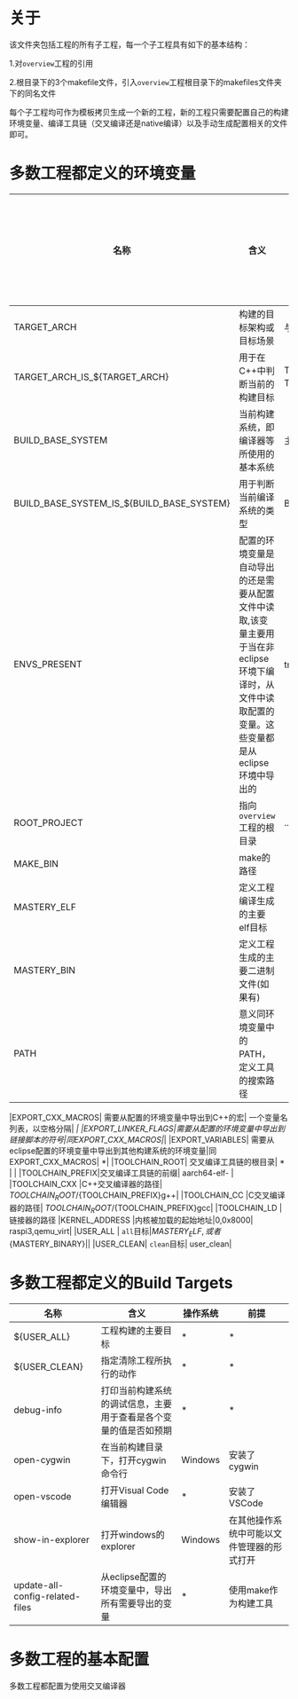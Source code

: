 # 关于
该文件夹包括工程的所有子工程，每一个子工程具有如下的基本结构：

1.对`overview`工程的引用

2.根目录下的3个makefile文件，引入`overview`工程根目录下的makefiles文件夹下的同名文件

每个子工程均可作为模板拷贝生成一个新的工程，新的工程只需要配置自己的构建环境变量、编译工具链（交叉编译还是native编译）以及手动生成配置相关的文件即可。

# 多数工程都定义的环境变量

|名称|                含义|  通常值|   配置该变量的工程  |
|-  |  -                | -     | -              |
|TARGET_ARCH|   构建的目标架构或目标场景 | 与工程名称相同| *|
|TARGET_ARCH_IS_${TARGET_ARCH}| 用于在C++中判断当前的构建目标 | TARGET_ARCH_IS_host, TARGET_ARCH_IS_qemu_virt等|
|BUILD_BASE_SYSTEM| 当前构建系统，即编译器等所使用的基本系统 | 主要分为cygwin, linux/unix两系|
|BUILD_BASE_SYSTEM_IS_${BUILD_BASE_SYSTEM}| 用于判断当前编译系统的类型| BUILD_BASE_SYSTEM_IS_cygwin||
|ENVS_PRESENT| 配置的环境变量是自动导出的还是需要从配置文件中读取,该变量主要用于当在非eclipse环境下编译时，从文件中读取配置的变量。这些变量都是从eclipse环境中导出的|true或false||
|ROOT_PROJECT|指向`overview`工程的根目录|../../..|*|
|MAKE_BIN|  make的路径 |||
|MASTERY_ELF|  定义工程编译生成的主要elf目标||
|MASTERY_BIN|  定义工程生成的主要二进制文件(如果有)||
|PATH|     意义同环境变量中的PATH，定义工具的搜索路径||

|EXPORT\_CXX_MACROS| 需要从配置的环境变量中导出到C++的宏| 一个变量名列表，以空格分隔| *|
|EXPORT\_LINKER_FLAGS|需要从配置的环境变量中导出到链接脚本的符号|同EXPORT_CXX_MACROS|*|
|EXPORT_VARIABLES| 需要从eclipse配置的环境变量中导出到其他构建系统的环境变量|同EXPORT_CXX_MACROS| *|
|TOOLCHAIN_ROOT|  交叉编译工具链的根目录| * | |
|TOOLCHAIN_PREFIX|交叉编译工具链的前缀| aarch64-elf- |
|TOOLCHAIN\_CXX   |C++交叉编译器的路径| ${TOOLCHAIN_ROOT}/${TOOLCHAIN_PREFIX}g++|
|TOOLCHAIN\_CC    |C交叉编译器的路径| ${TOOLCHAIN_ROOT}/${TOOLCHAIN_PREFIX}gcc|
|TOOLCHAIN_LD    |链接器的路径
|KERNEL_ADDRESS  |内核被加载的起始地址|0,0x8000| raspi3,qemu_virt|
|USER_ALL |  `all`目标|${MASTERY_ELF},或者${MASTERY_BINARY}||
|USER_CLEAN| `clean`目标| user_clean|

# 多数工程都定义的Build Targets
|名称|                  含义|  操作系统 |   前提| 
| - |                   - | -     |   -  |
|${USER_ALL}|  工程构建的主要目标   | * | * |
|${USER_CLEAN}| 指定清除工程所执行的动作| * |*|
|debug-info|  打印当前构建系统的调试信息，主要用于查看是各个变量的值是否如预期|*|*|
|open-cygwin|  在当前构建目录下，打开cygwin命令行|Windows|安装了cygwin|
|open-vscode|  打开Visual Code编辑器 |*|  安装了VSCode |
|show-in-explorer| 打开windows的explorer |Windows|在其他操作系统中可能以文件管理器的形式打开| 
|update-all-config-related-files| 从eclipse配置的环境变量中，导出所有需要导出的变量 | *| 使用make作为构建工具|

# 多数工程的基本配置
多数工程都配置为使用交叉编译器




